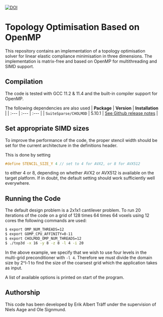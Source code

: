 [![DOI](https://zenodo.org/badge/DOI/10.5281/zenodo.7791822.svg)](https://doi.org/10.5281/zenodo.7791822)
# Topology Optimisation Based on OpenMP
This repository contains an implementation of a topology optimisation solver for linear elastic compliance minimisation in three dimensions. The implementation is matrix-free and based on OpenMP for multithreading and SIMD support.

## Compilation
The code is tested with GCC 11.2 & 11.4 and the built-in compiler support for OpenMP. 

The following dependencies are also used
| **Package**           | **Version** | **Installation** |
| :---                  | :---        | :---           |
| `SuiteSparse/CHOLMOD` | 5.10.1       | [See Github release notes](https://github.com/DrTimothyAldenDavis/SuiteSparse/) |

## Set appropriate SIMD sizes
To improve the performance of the code, the proper stencil width should be set for the current architecture in the definitions header. 

This is done by setting
```c
#define STENCIL_SIZE_Y 4 // set to 4 for AVX2, or 8 for AVX512
```
to either 4 or 8, depending on whether AVX2 or AVX512 is available on the target platform. If in doubt, the default setting should work sufficiently well everywhere.

## Running the Code
The default design problem is a 2x1x1 cantilever problem. To run 20 iterations of the code on a grid of 128 times 64 times 64 voxels using 12 cores the following commands are used:
```bash
$ export OMP_NUM_THREADS=12
$ export GOMP_CPU_AFFINITY=0-11
$ export CHOLMOD_OMP_NUM_THREADS=12
$ ./top3d -x 16 -y 8 -z 8 -l 4 -i 20
```
In the above example, we specify that we wish to use four levels in the multi-grid preconditioner with `-l 4`. Therefore we must divide the domain size by 2^l-1 to find the size of the coarsest grid which the application takes as input. 

A list of available options is printed on start of the program.

## Authorship
This code has been developed by Erik Albert Träff under the supervision of Niels Aage and Ole Signmund.
